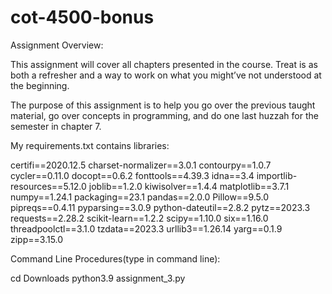 # cot-4500-bonus

Assignment Overview:

This assignment will cover all chapters presented in the course. Treat is as both a refresher and a way to work on what you might’ve not understood at the beginning. 

The purpose of this assignment is to help you go over the previous taught material, go over concepts in programming, and do one last huzzah for the semester in chapter 7.

My requirements.txt contains libraries:

certifi==2020.12.5
charset-normalizer==3.0.1 
contourpy==1.0.7
cycler==0.11.0
docopt==0.6.2
fonttools==4.39.3
idna==3.4
importlib-resources==5.12.0
joblib==1.2.0
kiwisolver==1.4.4
matplotlib==3.7.1
numpy==1.24.1
packaging==23.1
pandas==2.0.0
Pillow==9.5.0
pipreqs==0.4.11
pyparsing==3.0.9
python-dateutil==2.8.2
pytz==2023.3
requests==2.28.2
scikit-learn==1.2.2
scipy==1.10.0
six==1.16.0
threadpoolctl==3.1.0
tzdata==2023.3
urllib3==1.26.14
yarg==0.1.9
zipp==3.15.0

Command Line Procedures(type in command line):

cd Downloads
python3.9 assignment_3.py

